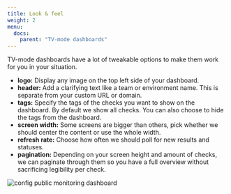 ```yaml
---
title: Look & feel
weight: 2
menu:
  docs:
    parent: "TV-mode dashboards"
---
```


TV-mode dashboards have a lot of tweakable options to make them work for you in your situation.

- **logo:** Display any image on the top left side of your dashboard.
- **header:** Add a clarifying text like a team or environment name. This is separate from your custom URL or domain.
- **tags:** Specify the tags of the checks you want to show on the dashboard. By default we show all checks. You can also choose to hide the tags from the dashboard.
- **screen width:** Some screens are bigger than others, pick whether we should center the content or use the whole width.
- **refresh rate:** Choose how often we should poll for new results and statuses.
- **pagination:** Depending on your screen height and amount of checks, we can paginate through them so you have a full overview
without sacrificing legibility per check.

![config public monitoring dashboard](/docs/images/dashboards/look_feel.png)
